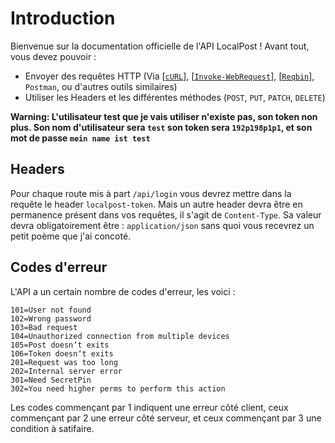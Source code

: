 # Introduction

Bienvenue sur la documentation officielle de l'API LocalPost !
Avant tout, vous devez pouvoir :

- Envoyer des requêtes HTTP (Via [[`cURL`](https://curl.se/docs/tutorial.html)], [[`Invoke-WebRequest`](https://learn.microsoft.com/fr-fr/powershell/module/microsoft.powershell.utility/invoke-webrequest)], [[`Reqbin`](https://reqbin.com/)], `Postman`, ou d'autres outils similaires)
- Utiliser les Headers et les différentes méthodes (`POST`, `PUT`, `PATCH`, `DELETE`)

**Warning: L'utilisateur test que je vais utiliser n'existe pas, son token non plus. Son nom d'utilisateur sera `test` son token sera `192p198p1p1`, et son mot de passe `mein name ist test`**

## Headers

Pour chaque route mis à part `/api/login` vous devrez mettre dans la requête le header `localpost-token`. Mais un autre header devra être en permanence présent dans vos requêtes, il s'agit de `Content-Type`. Sa valeur devra obligatoirement être : `application/json` sans quoi vous recevrez un petit poème que j'ai concoté.

## Codes d'erreur

L'API a un certain nombre de codes d'erreur, les voici :

```properties
101=User not found
102=Wrong password
103=Bad request
104=Unauthorized connection from multiple devices
105=Post doesn‘t exits
106=Token doesn‘t exits
201=Request was too long
202=Internal server error
301=Need SecretPin
302=You need higher perms to perform this action
```

Les codes commençant par 1 indiquent une erreur côté client, ceux commençant par 2 une erreur côté serveur, et ceux commençant par 3 une condition à satifaire.
